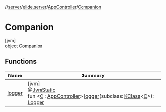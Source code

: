 //[server](../../../../index.md)/[elide.server](../../index.md)/[AppController](../index.md)/[Companion](index.md)

# Companion

[jvm]\
object [Companion](index.md)

## Functions

| Name | Summary |
|---|---|
| [logger](logger.md) | [jvm]<br>@[JvmStatic](https://kotlinlang.org/api/latest/jvm/stdlib/kotlin.jvm/-jvm-static/index.html)<br>fun &lt;[C](logger.md) : [AppController](../index.md)&gt; [logger](logger.md)(subclass: [KClass](https://kotlinlang.org/api/latest/jvm/stdlib/kotlin.reflect/-k-class/index.html)&lt;[C](logger.md)&gt;): [Logger](../../../../../base/base/elide.runtime.jvm/-logger/index.md) |
